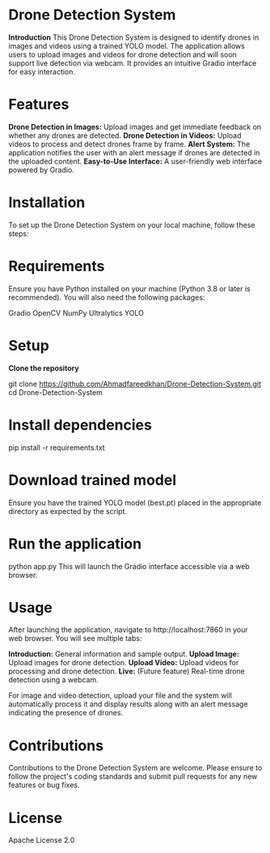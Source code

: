 # Drone Detection System

**Introduction**
This Drone Detection System is designed to identify drones in images and videos using a trained YOLO model. The application allows users to upload images and videos for drone detection and will soon support live detection via webcam. It provides an intuitive Gradio interface for easy interaction.

# Features
**Drone Detection in Images:** Upload images and get immediate feedback on whether any drones are detected.
**Drone Detection in Videos:** Upload videos to process and detect drones frame by frame.
**Alert System:** The application notifies the user with an alert message if drones are detected in the uploaded content.
**Easy-to-Use Interface:** A user-friendly web interface powered by Gradio.


# Installation
To set up the Drone Detection System on your local machine, follow these steps:


# Requirements
Ensure you have Python installed on your machine (Python 3.8 or later is recommended). You will also need the following packages:

Gradio
OpenCV
NumPy
Ultralytics YOLO


# Setup
**Clone the repository**

git clone https://github.com/Ahmadfareedkhan/Drone-Detection-System.git
cd Drone-Detection-System

# Install dependencies
pip install -r requirements.txt


# Download trained model
Ensure you have the trained YOLO model (best.pt) placed in the appropriate directory as expected by the script.


# Run the application
python app.py
This will launch the Gradio interface accessible via a web browser.


# Usage
After launching the application, navigate to http://localhost:7860 in your web browser. You will see multiple tabs:

**Introduction:** General information and sample output.
**Upload Image:** Upload images for drone detection.
**Upload Video:** Upload videos for processing and drone detection.
**Live:** (Future feature) Real-time drone detection using a webcam.

For image and video detection, upload your file and the system will automatically process it and display results along with an alert message indicating the presence of drones.

# Contributions
Contributions to the Drone Detection System are welcome. Please ensure to follow the project's coding standards and submit pull requests for any new features or bug fixes.

# License
Apache License 2.0
